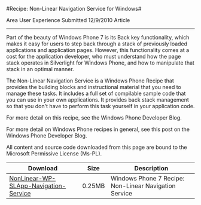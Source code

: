 #Recipe: Non-Linear Navigation Service for Windows#

Area
User Experience
Submitted
12/9/2010
Article

---

Part of the beauty of Windows Phone 7 is its Back key functionality, which makes it easy for users to step back through a stack of previously loaded applications and application pages. However, this functionality comes at a cost for the application developer, who must understand how the page stack operates in Silverlight for Windows Phone, and how to manipulate that stack in an optimal manner.

The Non-Linear Navigation Service is a Windows Phone Recipe that provides the building blocks and instructional material that you need to manage these tasks. It includes a full set of compilable sample code that you can use in your own applications. It provides back stack management so that you don't have to perform this task yourself in your application code.

For more detail on this recipe, see the Windows Phone Developer Blog.

For more detail on Windows Phone recipes in general, see this post on the Windows Phone Developer Blog.


All content and source code downloaded from this page are bound to the Microsoft Permissive License (Ms-PL).


Download | Size | Description
---|---|---|
[NonLinear-WP-SLApp-Navigation-Service](https://github.com/simondarksidej/XNAGameStudio/tree/master/Samples/NonLinear-WP-SLApp-Navigation-Service) | 0.25MB | Windows Phone 7 Recipe: Non-Linear Navigation Service 